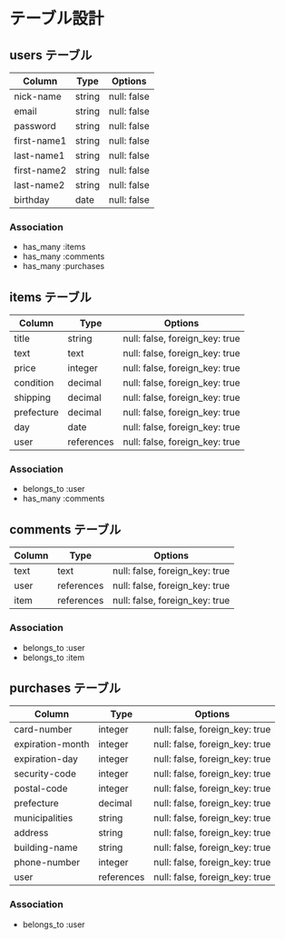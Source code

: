 # テーブル設計

## users テーブル
| Column      | Type   | Options     |
| ----------  | ------ | ----------- |
| nick-name   | string | null: false |
| email       | string | null: false |
| password    | string | null: false |
| first-name1 | string | null: false |
| last-name1  | string | null: false |
| first-name2 | string | null: false |
| last-name2  | string | null: false |
| birthday    | date   | null: false |

### Association
- has_many :items
- has_many :comments
- has_many :purchases


## items テーブル
| Column     | Type       | Options                        |
| ---------- | ---------- | ------------------------------ |
| title      | string     | null: false, foreign_key: true |
| text       | text       | null: false, foreign_key: true |
| price      | integer    | null: false, foreign_key: true |
| condition  | decimal    | null: false, foreign_key: true |
| shipping   | decimal    | null: false, foreign_key: true |
| prefecture | decimal    | null: false, foreign_key: true |
| day        | date       | null: false, foreign_key: true |
| user       | references | null: false, foreign_key: true |

### Association
- belongs_to :user
- has_many :comments


## comments テーブル
| Column    | Type       | Options                        |
| ------    | ---------- | ------------------------------ |
| text      | text       | null: false, foreign_key: true |
| user      | references | null: false, foreign_key: true |
| item      | references | null: false, foreign_key: true |

### Association
- belongs_to :user
- belongs_to :item


## purchases テーブル
| Column           | Type       | Options                        |
| ---------------- | ---------- | ------------------------------ |
| card-number      | integer    | null: false, foreign_key: true |
| expiration-month | integer    | null: false, foreign_key: true |
| expiration-day   | integer    | null: false, foreign_key: true |
| security-code    | integer    | null: false, foreign_key: true |
| postal-code      | integer    | null: false, foreign_key: true |
| prefecture       | decimal    | null: false, foreign_key: true |
| municipalities   | string     | null: false, foreign_key: true |
| address          | string     | null: false, foreign_key: true |
| building-name    | string     | null: false, foreign_key: true |
| phone-number     | integer    | null: false, foreign_key: true |
| user             | references | null: false, foreign_key: true |

### Association
- belongs_to :user